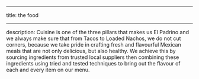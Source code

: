 
****
title: the food
****

description: Cuisine is one of the three pillars that makes us El Padrino and we always make sure that from Tacos to Loaded Nachos, we do not cut corners, because we take pride in crafting fresh and flavourful Mexican meals that are not only delicious, but also healthy. We achieve this by sourcing ingredients from trusted local suppliers then combining these ingredients using tried and tested techniques to bring out the flavour of each and every item on our menu.